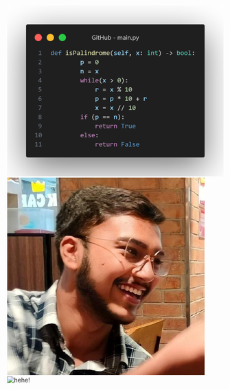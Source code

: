 ![INITIAL!](Snapshots/logic.png)
![INITIAL!](Snapshots/89008579.jfif)
![hehe!](https://avatars.githubusercontent.com/u/89008579?v=4)
